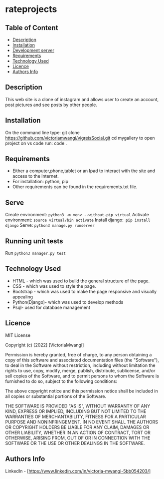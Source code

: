 # rateprojects



## Table of Content

- [Description](#description)
- [Installation](#installation)
- [Development server](#dependecies)
- [Requirements](#requirements)
- [Technology Used](#technology-used)
- [Licence](#licence)
- [Authors Info](#authors-info)

## Description

This web site is a clone of instagram and allows user to create an account, post pictures and see posts by other people.

## Installation

On the command line type:
git clone https://github.com/victoriamwangi/vigreisSocial.git
cd mygallery
to open project on vs code run: code .

## Requirements

- Either a computer,phone,tablet or an Ipad to interact with the site and access to the Internet.
- For installation: python, pip
- Other requirements can be found in the requirements.txt file.
## Serve

Create environment: `python3 -m venv --without-pip virtual`
Activate environment: `source virtual/bin activate`
Install django:` pip install django`
Serve: `python3 manage.py runserver`

## Running unit tests

Run `python3 manager.py test`

## Technology Used

- HTML - which was used to build the general structure of the page.
- CSS - which was used to style the page.
- Bootstrap - which was used to make the page responsive and visually appealing
- Python(Django)- which was used to develop methods 
- Psql- used for database management

## Licence

MIT License

Copyright (c) [2022] [VictoriaMwangi]

Permission is hereby granted, free of charge, to any person obtaining a copy
of this software and associated documentation files (the "Software"), to deal
in the Software without restriction, including without limitation the rights
to use, copy, modify, merge, publish, distribute, sublicense, and/or sell
copies of the Software, and to permit persons to whom the Software is
furnished to do so, subject to the following conditions:

The above copyright notice and this permission notice shall be included in all
copies or substantial portions of the Software.

THE SOFTWARE IS PROVIDED "AS IS", WITHOUT WARRANTY OF ANY KIND, EXPRESS OR
IMPLIED, INCLUDING BUT NOT LIMITED TO THE WARRANTIES OF MERCHANTABILITY,
FITNESS FOR A PARTICULAR PURPOSE AND NONINFRINGEMENT. IN NO EVENT SHALL THE
AUTHORS OR COPYRIGHT HOLDERS BE LIABLE FOR ANY CLAIM, DAMAGES OR OTHER
LIABILITY, WHETHER IN AN ACTION OF CONTRACT, TORT OR OTHERWISE, ARISING FROM,
OUT OF OR IN CONNECTION WITH THE SOFTWARE OR THE USE OR OTHER DEALINGS IN THE
SOFTWARE.

## Authors Info

LinkedIn - [https://www.linkedin.com/in/victoria-mwangi-5bb054203/]
